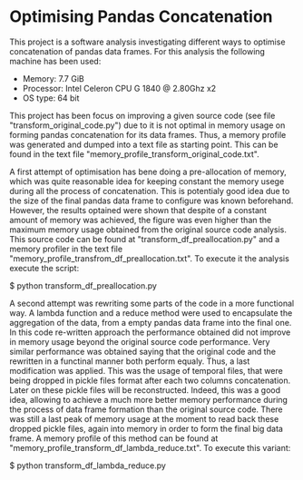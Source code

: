 # Optimising Pandas Concatenation

This project is a software analysis investigating different ways to optimise concatenation of pandas data frames. For this analysis the following machine has been used:

* Memory: 7.7 GiB
* Processor: Intel Celeron CPU G 1840 @ 2.80Ghz x2
* OS type: 64 bit

This project has been focus on improving a given source code (see file "transform_original_code.py") due to it is not optimal in memory usage on forming pandas concatenation for its data frames. Thus, a memory profile was generated and dumped into a text file as starting point. This can be found in the text file "memory_profile_transform_original_code.txt".

A first attempt of optimisation has bene doing a pre-allocation of memory, which was quite reasonable idea for keeping constant the memory usege during all the process of concatenation. This is potentialy good idea due to the size of the final pandas data frame to configure was known beforehand. However, the results optained were shown that despite of a constant amount of memory was achieved, the figure was even higher than the maximum memory usage obtained from the original source code analysis. This source code can be found at "transform_df_preallocation.py" and a memory profiler in the text file "memory_profile_transfrom_df_preallocation.txt". To execute it the analysis execute the script:

$ python transform_df_preallocation.py

A second attempt was rewriting some parts of the code in a more functional way. A lambda function and a reduce method were used to encapsulate the aggregation of the data, from a empty pandas data frame into the final one. In this code re-written approach the performance obtained did not improve in memory usage beyond the original source code performance. Very similar performance was obtained saying that the original code and the rewritten in a functinal manner both perform equaly. Thus, a last modification was applied. This was the usage of temporal files, that were being dropped in pickle files format after each two  columns concatenation. Later on these pickle files will be reconstructed. Indeed, this was a good idea, allowing to achieve a much more better memory performance during the process of data frame formation than the original source code. There was still a last peak of memory usage at the moment to read back these dropped pickle files, again into memory in order to form the final big data frame. A memory profile of this method can be found at "memory_profile_transform_df_lambda_reduce.txt". To execute this variant:

$ python transform_df_lambda_reduce.py


